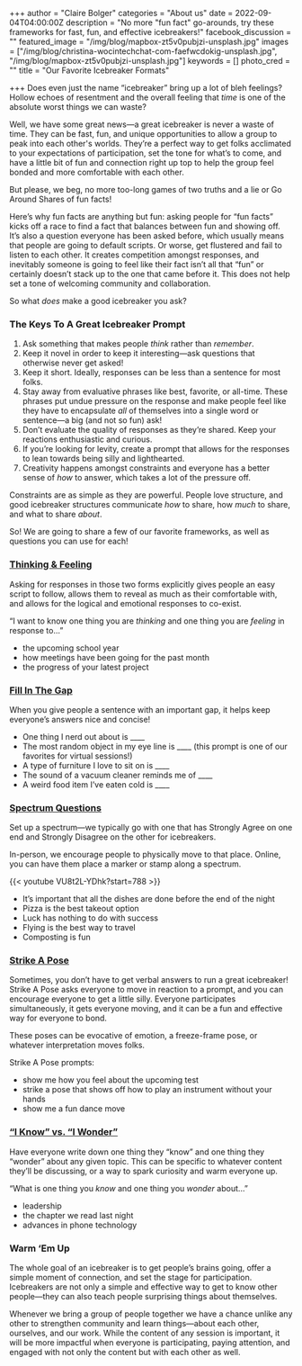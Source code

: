 +++
author = "Claire Bolger"
categories = "About us"
date = 2022-09-04T04:00:00Z
description = "No more \"fun fact\" go-arounds, try these frameworks for fast, fun, and effective icebreakers!"
facebook_discussion = ""
featured_image = "/img/blog/mapbox-zt5v0pubjzi-unsplash.jpg"
images = ["/img/blog/christina-wocintechchat-com-faefwcdokig-unsplash.jpg", "/img/blog/mapbox-zt5v0pubjzi-unsplash.jpg"]
keywords = []
photo_cred = ""
title = "Our Favorite Icebreaker Formats"

+++
Does even just the name “icebreaker” bring up a lot of bleh feelings? Hollow echoes of resentment and the overall feeling that _time_ is one of the absolute worst things we can waste?

Well, we have some great news—a great icebreaker is never a waste of time. They can be fast, fun, and unique opportunities to allow a group to peak into each other's worlds. They’re a perfect way to get folks acclimated to your expectations of participation, set the tone for what’s to come, and have a little bit of fun and connection right up top to help the group feel bonded and more comfortable with each other.

But please, we beg, no more too-long games of two truths and a lie or Go Around Shares of fun facts!

Here’s why fun facts are anything but fun: asking people for “fun facts” kicks off a race to find a fact that balances between fun and showing off. It’s also a question everyone has been asked before, which usually means that people are going to default scripts. Or worse, get flustered and fail to listen to each other. It creates competition amongst responses, and inevitably someone is going to feel like their fact isn’t all that “fun” or certainly doesn’t stack up to the one that came before it. This does not help set a tone of welcoming community and collaboration.

So what _does_ make a good icebreaker you ask?

### The Keys To A Great Icebreaker Prompt

1. Ask something that makes people _think_ rather than _remember_.
2. Keep it novel in order to keep it interesting—ask questions that otherwise never get asked!
3. Keep it short. Ideally, responses can be less than a sentence for most folks.
4. Stay away from evaluative phrases like best, favorite, or all-time. These phrases put undue pressure on the response and make people feel like they have to encapsulate _all_ of themselves into a single word or sentence—a big (and not so fun) ask!
5. Don’t evaluate the quality of responses as they’re shared. Keep your reactions enthusiastic and curious.
6. If you’re looking for levity, create a prompt that allows for the responses to lean towards being silly and lighthearted.
7. Creativity happens amongst constraints and everyone has a better sense of _how_ to answer, which takes a lot of the pressure off.

Constraints are as simple as they are powerful. People love structure, and good icebreaker structures communicate _how_ to share, how _much_ to share, and what to share _about_.

So! We are going to share a few of our favorite frameworks, as well as questions you can use for each!

### [Thinking & Feeling](https://www.facilitator.cards/cards/thinking-feeling/)

Asking for responses in those two forms explicitly gives people an easy script to follow, allows them to reveal as much as their comfortable with, and allows for the logical and emotional responses to co-exist.

“I want to know one thing you are _thinking_ and one thing you are _feeling_ in response to...”

* the upcoming school year
* how meetings have been going for the past month
* the progress of your latest project

### [Fill In The Gap](https://www.facilitator.cards/cards/fill-in-the-gap/)

When you give people a sentence with an important gap, it helps keep everyone’s answers nice and concise!

* One thing I nerd out about is ____
* The most random object in my eye line is ____ (this prompt is one of our favorites for virtual sessions!)
* A type of furniture I love to sit on is ____
* The sound of a vacuum cleaner reminds me of ____
* A weird food item I’ve eaten cold is ____

### [Spectrum Questions](https://www.facilitator.cards/cards/spectrum-questions/)

Set up a spectrum—we typically go with one that has Strongly Agree on one end and Strongly Disagree on the other for icebreakers.

In-person, we encourage people to physically move to that place. Online, you can have them place a marker or stamp along a spectrum.

{{< youtube VU8t2L-YDhk?start=788 >}}

* It’s important that all the dishes are done before the end of the night
* Pizza is the best takeout option
* Luck has nothing to do with success
* Flying is the best way to travel
* Composting is fun

### [Strike A Pose](https://www.facilitator.cards/cards/strike-a-pose/)

Sometimes, you don’t have to get verbal answers to run a great icebreaker! Strike A Pose asks everyone to move in reaction to a prompt, and you can encourage everyone to get a little silly. Everyone participates simultaneously, it gets everyone moving, and it can be a fun and effective way for everyone to bond.

These poses can be evocative of emotion, a freeze-frame pose, or whatever interpretation moves folks.

Strike A Pose prompts:

* show me how you feel about the upcoming test
* strike a pose that shows off how to play an instrument without your hands
* show me a fun dance move

### [“I Know” vs. “I Wonder”](https://www.facilitator.cards/cards/i-know-vs-i-wonder-lists/)

Have everyone write down one thing they “know” and one thing they “wonder” about any given topic. This can be specific to whatever content they’ll be discussing, or a way to spark curiosity and warm everyone up.

“What is one thing you _know_ and one thing you _wonder_ about…”

* leadership
* the chapter we read last night
* advances in phone technology

### Warm ‘Em Up

The whole goal of an icebreaker is to get people’s brains going, offer a simple moment of connection, and set the stage for participation. Icebreakers are not only a simple and effective way to get to know other people—they can also teach people surprising things about themselves.

Whenever we bring a group of people together we have a chance unlike any other to strengthen community and learn things—about each other, ourselves, and our work. While the content of any session is important, it will be more impactful when everyone is participating, paying attention, and engaged with not only the content but with each other as well.